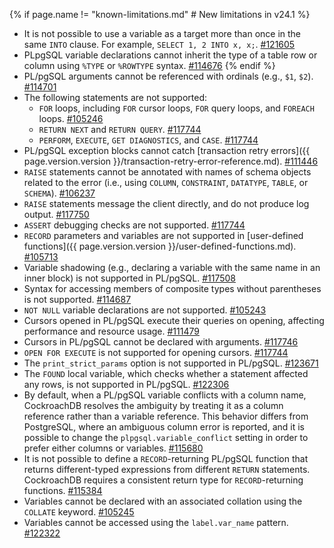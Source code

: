 {% if page.name != "known-limitations.md" # New limitations in v24.1 %}
- It is not possible to use a variable as a target more than once in the same `INTO` clause. For example, `SELECT 1, 2 INTO x, x;`. [#121605](https://github.com/cockroachdb/cockroach/issues/121605)
- PLpgSQL variable declarations cannot inherit the type of a table row or column using `%TYPE` or `%ROWTYPE` syntax. [#114676](https://github.com/cockroachdb/cockroach/issues/114676)
{% endif %}
- PL/pgSQL arguments cannot be referenced with ordinals (e.g., `$1`, `$2`). [#114701](https://github.com/cockroachdb/cockroach/issues/114701)
- The following statements are not supported:
	- `FOR` loops, including `FOR` cursor loops, `FOR` query loops, and `FOREACH` loops. [#105246](https://github.com/cockroachdb/cockroach/issues/105246)
	- `RETURN NEXT` and `RETURN QUERY`. [#117744](https://github.com/cockroachdb/cockroach/issues/117744)
	- `PERFORM`, `EXECUTE`, `GET DIAGNOSTICS`, and `CASE`. [#117744](https://github.com/cockroachdb/cockroach/issues/117744)
- PL/pgSQL exception blocks cannot catch [transaction retry errors]({{ page.version.version }}/transaction-retry-error-reference.md). [#111446](https://github.com/cockroachdb/cockroach/issues/111446)
- `RAISE` statements cannot be annotated with names of schema objects related to the error (i.e., using `COLUMN`, `CONSTRAINT`, `DATATYPE`, `TABLE`, or `SCHEMA`). [#106237](https://github.com/cockroachdb/cockroach/issues/106237)
- `RAISE` statements message the client directly, and do not produce log output. [#117750](https://github.com/cockroachdb/cockroach/issues/117750)
- `ASSERT` debugging checks are not supported. [#117744](https://github.com/cockroachdb/cockroach/issues/117744)
- `RECORD` parameters and variables are not supported in [user-defined functions]({{ page.version.version }}/user-defined-functions.md). [#105713](https://github.com/cockroachdb/cockroach/issues/105713)
- Variable shadowing (e.g., declaring a variable with the same name in an inner block) is not supported in PL/pgSQL. [#117508](https://github.com/cockroachdb/cockroach/issues/117508)
- Syntax for accessing members of composite types without parentheses is not supported. [#114687](https://github.com/cockroachdb/cockroach/issues/114687)
- `NOT NULL` variable declarations are not supported. [#105243](https://github.com/cockroachdb/cockroach/issues/105243)
- Cursors opened in PL/pgSQL execute their queries on opening, affecting performance and resource usage. [#111479](https://github.com/cockroachdb/cockroach/issues/111479)
- Cursors in PL/pgSQL cannot be declared with arguments. [#117746](https://github.com/cockroachdb/cockroach/issues/117746)
- `OPEN FOR EXECUTE` is not supported for opening cursors. [#117744](https://github.com/cockroachdb/cockroach/issues/117744)
- The `print_strict_params` option is not supported in PL/pgSQL. [#123671](https://github.com/cockroachdb/cockroach/issues/123671)
- The `FOUND` local variable, which checks whether a statement affected any rows, is not supported in PL/pgSQL. [#122306](https://github.com/cockroachdb/cockroach/issues/122306)
- By default, when a PL/pgSQL variable conflicts with a column name, CockroachDB resolves the ambiguity by treating it as a column reference rather than a variable reference. This behavior differs from PostgreSQL, where an ambiguous column error is reported, and it is possible to change the `plpgsql.variable_conflict` setting in order to prefer either columns or variables. [#115680](https://github.com/cockroachdb/cockroach/issues/115680)
- It is not possible to define a `RECORD`-returning PL/pgSQL function that returns different-typed expressions from different `RETURN` statements. CockroachDB requires a consistent return type for `RECORD`-returning functions. [#115384](https://github.com/cockroachdb/cockroach/issues/115384)
- Variables cannot be declared with an associated collation using the `COLLATE` keyword. [#105245](https://github.com/cockroachdb/cockroach/issues/105245)
- Variables cannot be accessed using the `label.var_name` pattern. [#122322](https://github.com/cockroachdb/cockroach/issues/122322)